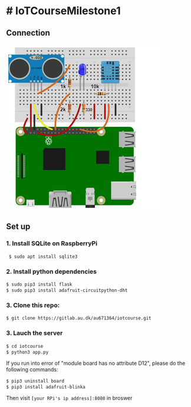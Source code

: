 # # IoTCourseMilestone1

## Connection
![](./img/c.png)


## Set up

### 1. Install **SQLite** on RaspberryPi
```shell
 $ sudo apt install sqlite3
```
### 2. Install python dependencies
```shell
$ sudo pip3 install flask
$ sudo pip3 install adafruit-circuitpython-dht
```
### 3. Clone this repo:
```shell
$ git clone https://gitlab.au.dk/au671364/iotcourse.git
```
### 3. Lauch the server
 ```shell
 $ cd iotcourse
 $ python3 app.py
 ```
If you run into error of "module board has no attribute D12", please do the following commands:
```shell
$ pip3 uninstall board
$ pip3 install adafruit-blinka
```
Then visit `[your RPi's ip address]:8080` in broswer
